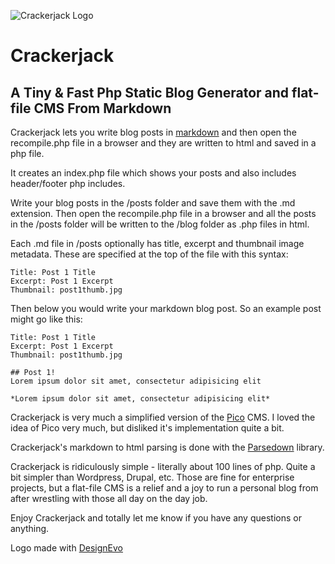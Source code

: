 ![Crackerjack Logo](https://i.imgur.com/VtKOrqS.png)

# Crackerjack

## A Tiny & Fast Php Static Blog Generator and flat-file CMS From Markdown

Crackerjack lets you write blog posts in [markdown](https://en.wikipedia.org/wiki/Markdown) and then open the recompile.php file in a browser and they are written to html and saved in a php file.

It creates an index.php file which shows your posts and also includes header/footer php includes.

Write your blog posts in the /posts folder and save them with the .md extension.  Then open the recompile.php file in a browser and all the posts in the /posts folder will be written to the /blog folder as .php files in html.

Each .md file in /posts optionally has title, excerpt and thumbnail image metadata.  These are specified at the top of the file with this syntax:

```
Title: Post 1 Title
Excerpt: Post 1 Excerpt
Thumbnail: post1thumb.jpg

```
Then below you would write your markdown blog post.  So an example post might go like this:

```
Title: Post 1 Title
Excerpt: Post 1 Excerpt
Thumbnail: post1thumb.jpg

## Post 1!
Lorem ipsum dolor sit amet, consectetur adipisicing elit

*Lorem ipsum dolor sit amet, consectetur adipisicing elit*
```

Crackerjack is very much a simplified version of the [Pico](http://picocms.org/) CMS.  I loved the idea of Pico very much, but disliked it's implementation quite a bit.  

Crackerjack's markdown to html parsing is done with the [Parsedown](https://parsedown.org/) library.

Crackerjack is ridiculously simple - literally about 100 lines of php. Quite a bit simpler than Wordpress, Drupal, etc.  Those are fine for enterprise projects, but a flat-file CMS is a relief and a joy to run a personal blog from after wrestling with those all day on the day job.

Enjoy Crackerjack and totally let me know if you have any questions or anything.

Logo made with <a href="https://www.designevo.com/en/" title="Free Online Logo Maker">DesignEvo</a>
